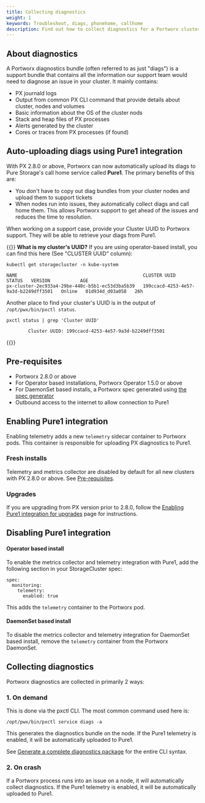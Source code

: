 ```yaml
---
title: Collecting diagnostics
weight: 1
keywords: Troubleshoot, diags, phonehome, callhome
description: Find out how to collect diagnostics for a Portworx cluster 
---
```


## About diagnostics

A Portworx diagnostics bundle (often referred to as just "diags") is a support bundle that contains all the information our support team would need to diagnose an issue in your cluster. It mainly contains:

* PX journald logs
* Output from common PX CLI command that provide details about cluster, nodes and volumes
* Basic information about the OS of the cluster nods 
* Stack and heap files of PX processes
* Alerts generated by the cluster
* Cores or traces from PX processes (if found)

## Auto-uploading diags using Pure1 integration

With PX 2.8.0 or above, Portworx can now automatically upload its diags to Pure Storage's call home service called **Pure1**. The primary benefits of this are:

* You don't have to copy out diag bundles from your cluster nodes and upload them to support tickets
* When nodes run into issues, they automatically collect diags and call home them. This allows Portworx support to get ahead of the issues and reduces the time to resolution.

When working on a support case, provide your Cluster UUID to Portworx support. They will be able to retrieve your diags from Pure1.

{{<info>}} **What is my cluster's UUID?**
If you are using operator-based install, you can find this here (See "CLUSTER UUID" column):

```text
kubectl get storagecluster -n kube-system
```
```output
NAME                                              CLUSTER UUID                           STATUS   VERSION           AGE
px-cluster-2ec933a4-29be-440c-b5b1-ec53d3ba5b39   199ccacd-4253-4e57-9a3d-b2249dff3501   Online   01d934d_d03a058   26h
```

Another place to find your cluster's UUID is in the output of `/opt/pwx/bin/pxctl status`.

```text
pxctl status | grep 'Cluster UUID'
```
```output
        Cluster UUID: 199ccacd-4253-4e57-9a3d-b2249dff3501
```
{{</info>}}

## Pre-requisites

* Portworx 2.8.0 or above
* For Operator based installations, Portworx Operator 1.5.0 or above
* For DaemonSet based installs, a Portworx spec generated using [the spec generator](https://central.portworx.com/)
* Outbound access to the internet to allow connection to Pure1

## Enabling Pure1 integration

Enabling telemetry adds a new `telemetry` sidecar container to Portworx pods. This container is responsible for uploading PX diagnostics to Pure1. 

### Fresh installs

Telemetry and metrics collector are disabled by default for all new clusters with PX 2.8.0 or above. See [Pre-requisites](#pre-requisites).

### Upgrades 

If you are upgrading from PX version prior to 2.8.0, follow the [Enabling Pure1 integration for upgrades](/portworx-install-with-kubernetes/operate-and-maintain-on-kubernetes/troubleshooting/enable-pure1-upgrades) page for instructions.

## Disabling Pure1 integration

#### Operator based install

To enable the metrics collector and telemetry integration with Pure1, add the following section in your StorageCluster spec:

```text
spec:
  monitoring:
    telemetry:
      enabled: true 
```

This adds the `telemetry` container to the Portworx pod.

#### DaemonSet based install

To disable the metrics collector and telemetry integration for DaemonSet based install, remove the `telemetry` container from the Portworx DaemonSet.

## Collecting diagnostics

Portworx diagnostics are collected in primarily 2 ways:

### 1. On demand

This is done via the pxctl CLI. The most common command used here is:

```text
/opt/pwx/bin/pxctl service diags -a
```

This generates the diagnostics bundle on the node. If the Pure1 telemetry is enabled, it will be automatically uploaded to Pure1.

See [Generate a complete diagnostics package](/reference/cli/service/#generate-a-complete-diagnostics-package) for the entire CLI syntax.

### 2. On crash

If a Portworx process runs into an issue on a node, it will automatically collect diagnostics. If the Pure1 telemetry is enabled, it will be automatically uploaded to Pure1.